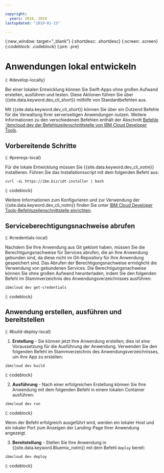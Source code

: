 ```yaml
---

copyright:
  years: 2018, 2019
lastupdated: "2019-01-15"

---
```


{:new_window: target="_blank"}
{:shortdesc: .shortdesc}
{:screen: .screen}
{:codeblock: .codeblock}
{:pre: .pre}

# Anwendungen lokal entwickeln
{: #develop-locally}

Bei einer lokalen Entwicklung können Sie Swift-Apps ohne großen
Aufwand erstellen,
ausführen und testen. Diese Aktionen
führen Sie über {{site.data.keyword.dev_cli_short}}
mithilfe von Standardbefehlen aus. 

Mit {{site.data.keyword.dev_cli_short}} können Sie über ein
Dutzend Befehle für die Verwaltung Ihrer serverseitigen Anwendungen nutzen. Weitere
Informationen zu den verschiedenen Befehlen enthält der Abschnitt
[Befehle `ibmcloud
dev der Befehlszeilenschnittstelle von IBM Cloud Developer Tools](/docs/cli/idt/commands.html).

## Vorbereitende Schritte
{: #prereqs-local}

Für die lokale Entwicklung müssen Sie
{{site.data.keyword.dev_cli_notm}} installieren. Führen Sie das
Installationsscript mit dem folgenden Befehl aus:
```
curl -sL https://ibm.biz/idt-installer | bash
```
{: codeblock}

Weitere Informationen zum Konfigurieren und zur Verwendung der {{site.data.keyword.dev_cli_notm}} finden Sie unter [IBM Cloud Developer Tools-Befehlszeilenschnittstelle einrichten](/docs/cli/idt/setting_up_idt.html).

## Serviceberechtigungsnachweise abrufen
{: #credentials-local}

Nachdem Sie Ihre Anwendung aus Git geklont haben, müssen Sie die
Berechtigungsnachweise für Services abrufen, die an Ihre Anwendung gebunden
sind, da diese nicht im Git-Repository für Ihre Anwendung gespeichert sind. Das
Abrufen der Berechtigungsnachweise ermöglicht die Verwendung von gebundenen
Services. Die Berechtigungsnachweise können Sie ohne großen Aufwand
herunterladen, indem Sie den folgenden Befehl im Stammverzeichnis des
Anwendungsverzeichnisses ausführen:
```
ibmcloud dev get-credentials
```
{: codeblock}

## Anwendung erstellen, ausführen und bereitstellen
{: #build-deploy-local}

1. **Erstellung** - Sie können jetzt Ihre Anwendung erstellen; dies ist eine Voraussetzung
für die Ausführung der Anwendung.
  Verwenden Sie den folgenden Befehl im
Stammverzeichnis des Anwendungsverzeichnisses, um Ihre App zu erstellen:
  ```
  ibmcloud dev build
  ```
  {: codeblock}

2. **Ausführung** - Nach einer erfolgreichen Erstellung können Sie Ihre Anwendung mit dem
folgenden Befehl in einem lokalen Container ausführen:
  ```
  ibmcloud dev run
  ```
  {: codeblock}

  Wenn der Befehl erfolgreich ausgeführt wird, werden ein lokaler Host
und ein lokaler Port zum Anzeigen der Landing-Page Ihrer Anwendung angezeigt.

3. **Bereitstellung** - Stellen Sie Ihre Anwendung in {{site.data.keyword.Bluemix_notm}}
mit dem Befehl `deploy` bereit:
  ```
  ibmcloud dev deploy
  ```
  {: codeblock}
